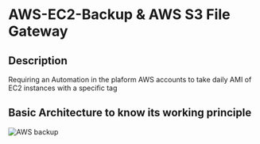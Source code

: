 # AWS-EC2-Backup  & AWS S3 File Gateway

## Description
Requiring an Automation in the plaform AWS accounts to take daily AMI of EC2 instances with a specific tag

## Basic Architecture to know its working principle

![AWS backup](https://user-images.githubusercontent.com/102149859/213166923-a732e423-b30a-44a0-b2ab-b2fd6df52132.JPG)


